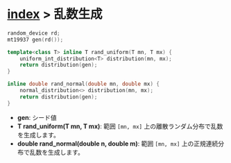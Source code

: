 # [index](index.md) > 乱数生成

```cpp
random_device rd;
mt19937 gen(rd());

template<class T> inline T rand_uniform(T mn, T mx) {
    uniform_int_distribution<T> distribution(mn, mx);
    return distribution(gen);
}

inline double rand_normal(double mn, double mx) {
    normal_distribution<> distribution(mn, mx);
    return distribution(gen);
}
```
- **gen**: シード値
- **T rand_uniform(T mn, T mx)**: 範囲 `[mn, mx]` 上の離散ランダム分布で乱数を生成します。
- **double rand_normal(double n, double m)**: 範囲 `[mn, mx]` 上の正規連続分布で乱数を生成します。